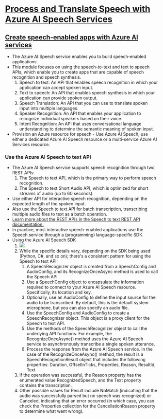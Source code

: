 # [Process and Translate Speech with Azure AI Speech Services](https://learn.microsoft.com/en-us/training/paths/process-translate-speech-azure-cognitive-apeech-services/)

## [Create speech-enabled apps with Azure AI services](https://learn.microsoft.com/en-us/training/modules/transcribe-speech-input-text/)
  * The Azure AI Speech service enables you to build speech-enabled applications. 
  * This module focuses on using the speech-to-text and text to speech APIs, which enable you to create apps that are capable of speech recognition and speech synthesis.
    1. Speech to text: An API that enables speech recognition in which your application can accept spoken input.
    1. Text to speech: An API that enables speech synthesis in which your application can provide spoken output.
    1. Speech Translation: An API that you can use to translate spoken input into multiple languages.
    1. Speaker Recognition: An API that enables your application to recognize individual speakers based on their voice.
    1. Intent Recognition: An API that uses conversational language understanding to determine the semantic meaning of spoken input.
  * Provision an Azure resource for speech - Use Azure AI Speech, use either a dedicated Azure AI Speech resource or a multi-service Azure AI Services resource.

### Use the Azure AI Speech to text API
  * The Azure AI Speech service supports speech recognition through two REST APIs:
    1. The Speech to text API, which is the primary way to perform speech recognition.
    1. The Speech to text Short Audio API, which is optimized for short streams of audio (up to 60 seconds).
  * Use either API for interactive speech recognition, depending on the expected length of the spoken input. 
  * Also use the Speech to text API for batch transcription, transcribing multiple audio files to text as a batch operation.
  * [Learn more about the REST APIs in the Speech to text REST API documentation.](https://learn.microsoft.com/en-us/azure/ai-services/speech-service/rest-speech-to-text) 
  * In practice, most interactive speech-enabled applications use the Speech service through a (programming) language-specific SDK.
  * Using the Azure AI Speech SDK
    1. ![](https://learn.microsoft.com/en-us/training/wwl-data-ai/transcribe-speech-input-text/media/speech-to-text.png)
    1. While the specific details vary, depending on the SDK being used (Python, C#, and so on); there's a consistent pattern for using the Speech to text API:
       1. A SpeechRecognizer object is created from a SpeechConfig and AudioConfig, and its RecognizeOnceAsync method is used to call the Speech API
       1. Use a SpeechConfig object to encapsulate the information required to connect to your Azure AI Speech resource. Specifically, its location and key.
       1. Optionally, use an AudioConfig to define the input source for the audio to be transcribed. By default, this is the default system microphone, but you can also specify an audio file.
       1. Use the SpeechConfig and AudioConfig to create a SpeechRecognizer object. This object is a proxy client for the Speech to text API.
       1. Use the methods of the SpeechRecognizer object to call the underlying API functions. For example, the RecognizeOnceAsync() method uses the Azure AI Speech service to asynchronously transcribe a single spoken utterance.
       1. Process the response from the Azure AI Speech service. In the case of the RecognizeOnceAsync() method, the result is a SpeechRecognitionResult object that includes the following properties: Duration, OffsetInTicks, Properties, Reason, ResultId, Text
    1. If the operation was successful, the Reason property has the enumerated value RecognizedSpeech, and the Text property contains the transcription. 
    1. Other possible values for Result include NoMatch (indicating that the audio was successfully parsed but no speech was recognized) or Canceled, indicating that an error occurred (in which case, you can check the Properties collection for the CancellationReason property to determine what went wrong).
